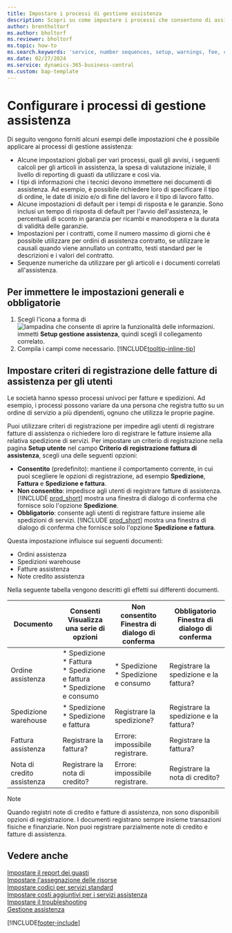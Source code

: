 ```yaml
---
title: Impostare i processi di gestione assistenza
description: Scopri su come impostare i processi che consentono di assicurarsi che i clienti siano soddisfatti dei tuoi servizi.
author: brentholtorf
ms.author: bholtorf
ms.reviewer: bholtorf
ms.topic: how-to
ms.search.keywords: 'service, number sequences, setup, warnings, fee, contracts, warranties'
ms.date: 02/27/2024
ms.service: dynamics-365-business-central
ms.custom: bap-template
---
```


# <a name="configure-service-management-processes"></a>Configurare i processi di gestione assistenza

Di seguito vengono forniti alcuni esempi delle impostazioni che è possibile applicare ai processi di gestione assistenza:  
  
* Alcune impostazioni globali per vari processi, quali gli avvisi, i seguenti calcoli per gli articoli in assistenza, la spesa di valutazione iniziale, il livello di reporting di guasti da utilizzare e così via.  
* I tipi di informazioni che i tecnici devono immettere nei documenti di assistenza. Ad esempio, è possibile richiedere loro di specificare il tipo di ordine, le date di inizio e/o di fine del lavoro e il tipo di lavoro fatto.  
* Alcune impostazioni di default per i tempi di risposta e le garanzie. Sono inclusi un tempo di risposta di default per l'avvio dell'assistenza, le percentuali di sconto in garanzia per ricambi e manodopera e la durata di validità delle garanzie.  
* Impostazioni per i contratti, come il numero massimo di giorni che è possibile utilizzare per ordini di assistenza contratto, se utilizzare le causali quando viene annullato un contratto, testi standard per le descrizioni e i valori del contratto.  
* Sequenze numeriche da utilizzare per gli articoli e i documenti correlati all'assistenza.  

## <a name="to-enter-general-and-mandatory-settings"></a>Per immettere le impostazioni generali e obbligatorie

1. Scegli l'icona a forma di ![lampadina che consente di aprire la funzionalità delle informazioni.](media/ui-search/search_small.png "Informazioni sull'operazione che si desidera eseguire") immetti **Setup gestione assistenza**, quindi scegli il collegamento correlato.
2. Compila i campi come necessario. [!INCLUDE[tooltip-inline-tip](includes/tooltip-inline-tip_md.md)]  

## <a name="set-up-service-invoice-posting-policies-for-users"></a>Impostare criteri di registrazione delle fatture di assistenza per gli utenti

Le società hanno spesso processi univoci per fatture e spedizioni. Ad esempio, i processi possono variare da una persona che registra tutto su un ordine di servizio a più dipendenti, ognuno che utilizza le proprie pagine.

Puoi utilizzare criteri di registrazione per impedire agli utenti di registrare fatture di assistenza o richiedere loro di registrare le fatture insieme alla relativa spedizione di servizi. Per impostare un criterio di registrazione nella pagina **Setup utente** nel campo **Criterio di registrazione fattura di assistenza**, scegli una delle seguenti opzioni:

* **Consentito** (predefinito): mantiene il comportamento corrente, in cui puoi scegliere le opzioni di registrazione, ad esempio **Spedizione**, **Fattura** e **Spedizione e fattura**.
* **Non consentito**: impedisce agli utenti di registrare fatture di assistenza. [!INCLUDE [prod_short](includes/prod_short.md)] mostra una finestra di dialogo di conferma che fornisce solo l'opzione **Spedizione**.
* **Obbligatorio**: consente agli utenti di registrare fatture insieme alle spedizioni di servizi. [!INCLUDE [prod_short](includes/prod_short.md)] mostra una finestra di dialogo di conferma che fornisce solo l'opzione **Spedizione e fattura**.

Questa impostazione influisce sui seguenti documenti:

* Ordini assistenza
* Spedizioni warehouse
* Fatture assistenza
* Note credito assistenza

Nella seguente tabella vengono descritti gli effetti sui differenti documenti.

|Documento  |Consenti<br>Visualizza una serie di opzioni   |Non consentito<br>Finestra di dialogo di conferma  |Obbligatorio<br>Finestra di dialogo di conferma  |
|---------|---------|---------|---------|
|Ordine assistenza     | * Spedizione<br>* Fattura<br>* Spedizione e fattura<br>* Spedizione e consumo         |* Spedizione<br>* Spedizione e consumo  |Registrare la spedizione e la fattura?         |
|Spedizione warehouse     |* Spedizione<br>* Spedizione e fattura         |Registrare la spedizione?         | Registrare la spedizione e la fattura?        |
|Fattura assistenza     | Registrare la fattura?         | Errore: impossibile registrare.       |Registrare la fattura?         |
|Nota di credito assistenza     | Registrare la nota di credito?         | Errore: impossibile registrare.        |Registrare la nota di credito?         |

> [!NOTE]
> Quando registri note di credito e fatture di assistenza, non sono disponibili opzioni di registrazione. I documenti registrano sempre insieme transazioni fisiche e finanziarie. Non puoi registrare parzialmente note di credito e fatture di assistenza.

## <a name="see-also"></a>Vedere anche

[Impostare il report dei guasti](service-how-setup-fault-reporting.md)  
[Impostare l'assegnazione delle risorse](service-how-setup-resource-allocation.md)  
[Impostare codici per servizi standard](service-how-setup-service-coding.md)  
[Impostare costi aggiuntivi per i servizi assistenza](service-how-setup-service-costs-pricing.md)  
[Impostare il troubleshooting](service-how-setup-troubleshooting.md)  
[Gestione assistenza](service-service.md)  


[!INCLUDE[footer-include](includes/footer-banner.md)]
